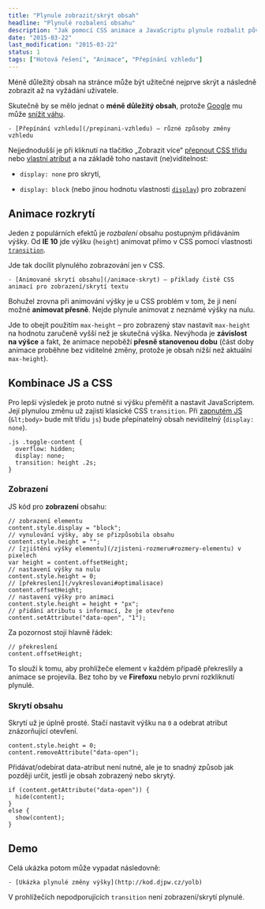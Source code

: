 ```yaml
---
title: "Plynule zobrazit/skrýt obsah"
headline: "Plynulé rozbalení obsahu"
description: "Jak pomocí CSS animace a JavaScriptu plynule rozbalit původně skrytý obsah."
date: "2015-03-22"
last_modification: "2015-03-22"
status: 1
tags: ["Hotová řešení", "Animace", "Přepínání vzhledu"]
---
```


Méně důležitý obsah na stránce může být užitečné nejprve skrýt a následně zobrazit až na vyžádání uživatele.

Skutečně by se mělo jednat o **méně důležitý obsah**, protože [Google](/google) mu může [snížit váhu](/skryty-text).

    - [Přepínání vzhledu](/prepinani-vzhledu) – různé způsoby změny vzhledu

Nejjednodušší je při kliknutí na tlačítko „Zobrazit více“ [přepnout CSS třídu](/prepinani-trid) nebo [vlastní atribut](/toggle-data-atributy) a na základě toho nastavit (ne)viditelnost:

  - `display: none` pro skrytí,

  - `display: block` (nebo jinou hodnotu vlastnosti [`display`](/display)) pro zobrazení

## Animace rozkrytí

Jeden z populárních efektů je *rozbalení* obsahu postupným přidáváním výšky. Od **IE 10** jde výšku (`height`) animovat přímo v CSS pomocí vlastnosti [`transition`](/transition).

Jde tak docílit plynulého zobrazování jen v CSS.

    - [Animované skrytí obsahu](/animace-skryt) – příklady čistě CSS animací pro zobrazení/skrytí textu

Bohužel zrovna při animování výšky je u CSS problém v tom, že ji není možné **animovat přesně**. Nejde plynule animovat z neznámé výšky na nulu.

Jde to obejít použitím `max-height` – pro zobrazený stav nastavit `max-height` na hodnotu zaručeně vyšší než je skutečná výška. Nevýhoda je **závislost na výšce** a fakt, že animace nepoběží **přesně stanovenou dobu** (část doby animace proběhne bez viditelné změny, protože je obsah nižší než aktuální `max-height`).

## Kombinace JS a CSS

Pro lepší výsledek je proto nutné si výšku přeměřit a nastavit JavaScriptem. Její plynulou změnu už zajistí klasické CSS `transition`. Při [zapnutém JS](/vypnuty-js) (`&lt;body>` bude mít třídu `js`) bude přepínatelný obsah neviditelný (`display: none`).

```
.js .toggle-content {
  overflow: hidden;
  display: none;
  transition: height .2s;
}
```

### Zobrazení

JS kód pro **zobrazení** obsahu:

```
// zobrazení elementu
content.style.display = "block";
// vynulování výšky, aby se přizpůsobila obsahu
content.style.height = "";
// [zjištění výšky elementu](/zjisteni-rozmeru#rozmery-elementu) v pixelech
var height = content.offsetHeight;
// nastavení výšky na nulu
content.style.height = 0;
// [překreslení](/vykreslovani#optimalisace)
content.offsetHeight;
// nastavení výšky pro animaci
content.style.height = height + "px";
// přidání atributu s informací, že je otevřeno
content.setAttribute("data-open", "1"); 
```

Za pozornost stojí hlavně řádek:

```
// překreslení
content.offsetHeight;
```

To slouží k tomu, aby prohlížeče element v každém případě překreslily a animace se projevila. Bez toho by ve **Firefoxu** nebylo první rozkliknutí plynulé.

### Skrytí obsahu

Skrytí už je úplně prosté. Stačí nastavit výšku na `0` a odebrat atribut znázorňující otevření.

```
content.style.height = 0;
content.removeAttribute("data-open");
```

Přidávat/odebírat data-atribut není nutné, ale je to snadný způsob jak později určit, jestli je obsah zobrazený nebo skrytý.

```
if (content.getAttribute("data-open")) {
  hide(content);
}
else {
  show(content);
}
```

## Demo

Celá ukázka potom může vypadat následovně:

    - [Ukázka plynulé změny výšky](http://kod.djpw.cz/yolb)

V prohlížečích nepodporujících `transition` není zobrazení/skrytí plynulé.